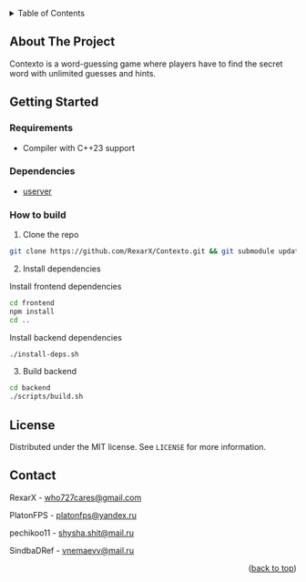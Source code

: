 <a name="readme-top"></a>

<details>
  <summary>Table of Contents</summary>
  <ol>
    <li>
      <a href="#about-the-project">About The Project</a>
    </li>
    <li>
      <a href="#getting-started">Getting Started</a>
      <ul>
        <li><a href="#requirements">Requirements</a></li>
        <li><a href="#dependencies">Dependencies</a></li>
        <li><a href="#how-to-build">How to build</a></li>
      </ul>
    </li>
    <li><a href="#license">License</a></li>
    <li><a href="#contact">Contact</a></li>
  </ol>
</details>

## About The Project

Contexto is a word-guessing game where players have to find the secret word with unlimited guesses and hints.

## Getting Started

### Requirements
* Compiler with C++23 support

### Dependencies
* [userver](https://github.com/userver-framework/userver)

### How to build
1. Clone the repo
```sh
git clone https://github.com/RexarX/Contexto.git && git submodule update --init
```

2. Install dependencies

Install frontend dependencies
```sh
cd frontend
npm install
cd ..
```

Install backend dependencies
```sh
./install-deps.sh
```

3. Build backend
```sh
cd backend
./scripts/build.sh
```

## License

Distributed under the MIT license. See `LICENSE` for more information.

## Contact

RexarX - who727cares@gmail.com

PlatonFPS - platonfps@yandex.ru

pechikoo11 - shysha.shit@mail.ru

SindbaDRef - vnemaevv@mail.ru

<p align="right">(<a href="#readme-top">back to top</a>)</p>